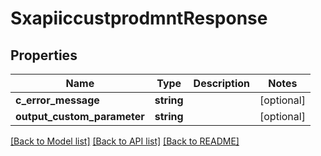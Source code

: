 # SxapiiccustprodmntResponse

## Properties
Name | Type | Description | Notes
------------ | ------------- | ------------- | -------------
**c_error_message** | **string** |  | [optional] 
**output_custom_parameter** | **string** |  | [optional] 

[[Back to Model list]](../README.md#documentation-for-models) [[Back to API list]](../README.md#documentation-for-api-endpoints) [[Back to README]](../README.md)


